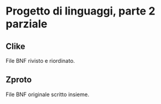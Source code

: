 # Progetto di linguaggi, parte 2 parziale

## Clike
File BNF rivisto e riordinato.

## Zproto
File BNF originale scritto insieme.
